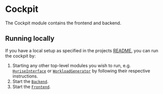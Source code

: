 # Cockpit

The Cockpit module contains the frontend and backend.

## Running locally

If you have a local setup as specified in the projects [README](../README.md), you can run the cockpit by:

1. Starting any other top-level modules you wish to run, e.g. [`HyriseInterface`](../hyrise_interface/) or [`WorkloadGenerator`](../workload_generator/) by following their respective instructions.
2. Start the [`Backend`](../backend/).
3. Start the [`Frontend`](../frontend/).
